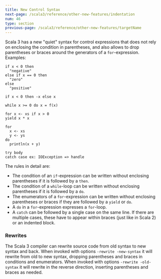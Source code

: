```yaml
---
title: New Control Syntax
next-page: /scala3/reference/other-new-features/indentation
num: 46
type: section
previous-page: /scala3/reference/other-new-features/targetName
---
```


<!-- THIS FILE HAS BEEN GENERATED BY SCALADOC PREPROCESSOR.
    The whole process of generation the docs can be found under this README: https://github.com/lampepfl/dotty/blob/master/docs/README.md
    The source file can be found here https://github.com/lampepfl/dotty/edit/master/docs/docs/reference/other-new-features/control-syntax.md
    NOTE THAT ANY CHANGES TO THIS FILE WILL BE OVERRIDEN BY PREPROCESSOR.
-->

Scala 3 has a new "quiet" syntax for control expressions that does not rely on
enclosing the condition in parentheses, and also allows to drop parentheses or braces
around the generators of a `for`-expression. Examples:

<div class="snippet" scala-snippet ><div class="buttons"></div><pre><code class="language-scala"><span id="0" class="" >if x &lt; 0 then
</span><span id="1" class="" >  &quot;negative&quot;
</span><span id="2" class="" >else if x == 0 then
</span><span id="3" class="" >  &quot;zero&quot;
</span><span id="4" class="" >else
</span><span id="5" class="" >  &quot;positive&quot;
</span><span id="6" class="" >
</span><span id="7" class="" >if x &lt; 0 then -x else x
</span><span id="8" class="" >
</span><span id="9" class="" >while x &gt;= 0 do x = f(x)
</span><span id="10" class="" >
</span><span id="11" class="" >for x &lt;- xs if x &gt; 0
</span><span id="12" class="" >yield x * x
</span><span id="13" class="" >
</span><span id="14" class="" >for
</span><span id="15" class="" >  x &lt;- xs
</span><span id="16" class="" >  y &lt;- ys
</span><span id="17" class="" >do
</span><span id="18" class="" >  println(x + y)
</span><span id="19" class="" >
</span><span id="20" class="" >try body
</span><span id="21" class="" >catch case ex: IOException =&gt; handle
</span></code></pre></div>

The rules in detail are:

- The condition of an `if`-expression can be written without enclosing parentheses if it is followed by a `then`.
- The condition of a `while`-loop can be written without enclosing parentheses if it is followed by a `do`.
- The enumerators of a `for`-expression can be written without enclosing parentheses or braces if they are followed by a `yield` or `do`.
- A `do` in a `for`-expression expresses a `for`-loop.
- A `catch` can be followed by a single case on the same line.
  If there are multiple cases, these have to appear within braces (just like in Scala 2)
  or an indented block.

### Rewrites

The Scala 3 compiler can rewrite source code from old syntax to new syntax and back.
When invoked with options `-rewrite -new-syntax` it will rewrite from old to new syntax, dropping parentheses and braces in conditions and enumerators. When invoked with options `-rewrite -old-syntax` it will rewrite in the reverse direction, inserting parentheses and braces as needed.
